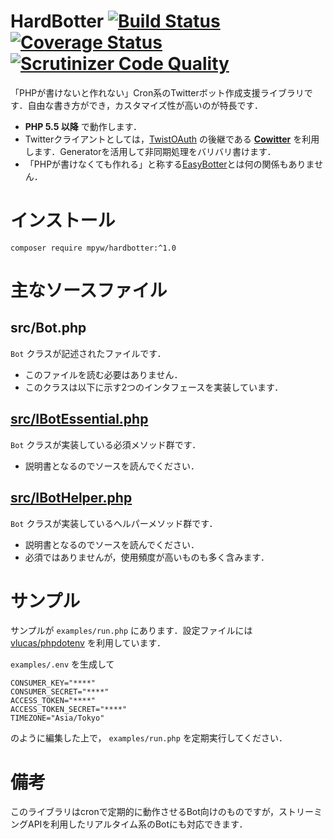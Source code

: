 # HardBotter [![Build Status](https://travis-ci.org/mpyw/HardBotter.svg?branch=master)](https://travis-ci.org/mpyw/HardBotter) [![Coverage Status](https://coveralls.io/repos/github/mpyw/HardBotter/badge.svg?branch=master)](https://coveralls.io/github/mpyw/HardBotter?branch=master) [![Scrutinizer Code Quality](https://scrutinizer-ci.com/g/mpyw/HardBotter/badges/quality-score.png?b=master)](https://scrutinizer-ci.com/g/mpyw/HardBotter/?branch=master)

「PHPが書けないと作れない」Cron系のTwitterボット作成支援ライブラリです．自由な書き方ができ，カスタマイズ性が高いのが特長です．

- **PHP 5.5 以降** で動作します．
- Twitterクライアントとしては，[TwistOAuth](https://github.com/mpyw/TwistOAuth) の後継である **[Cowitter](https://github.com/mpyw/cowitter)** を利用します．Generatorを活用して非同期処理をバリバリ書けます．
- 「PHPが書けなくても作れる」と称する[EasyBotter](http://pha22.net/twitterbot/)とは何の関係もありません．  

# インストール

`composer require mpyw/hardbotter:^1.0`

# 主なソースファイル

## src/Bot.php

`Bot` クラスが記述されたファイルです．

- このファイルを読む必要はありません．
- このクラスは以下に示す2つのインタフェースを実装しています．

## [src/IBotEssential.php](https://github.com/mpyw/HardBotter/blob/master/src/IBotEssential.php)

`Bot` クラスが実装している必須メソッド群です．

- 説明書となるのでソースを読んでください．

## [src/IBotHelper.php](https://github.com/mpyw/HardBotter/blob/master/src/IBotHelper.php)

`Bot` クラスが実装しているヘルパーメソッド群です．

- 説明書となるのでソースを読んでください．
- 必須ではありませんが，使用頻度が高いものも多く含みます．

# サンプル

サンプルが `examples/run.php` にあります．設定ファイルには [vlucas/phpdotenv](https://github.com/vlucas/phpdotenv) を利用しています．

`examples/.env` を生成して

```
CONSUMER_KEY="****"
CONSUMER_SECRET="****"
ACCESS_TOKEN="****"
ACCESS_TOKEN_SECRET="****"
TIMEZONE="Asia/Tokyo"
```

のように編集した上で， `examples/run.php` を定期実行してください．  

# 備考

このライブラリはcronで定期的に動作させるBot向けのものですが，ストリーミングAPIを利用したリアルタイム系のBotにも対応できます．
